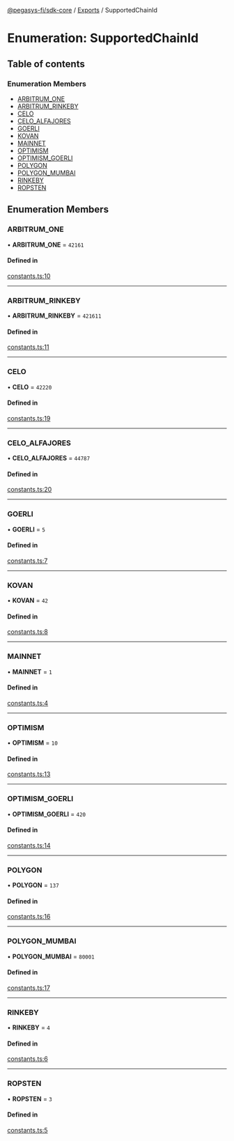 [@pegasys-fi/sdk-core](../README.md) / [Exports](../modules.md) / SupportedChainId

# Enumeration: SupportedChainId

## Table of contents

### Enumeration Members

- [ARBITRUM\_ONE](SupportedChainId.md#arbitrum_one)
- [ARBITRUM\_RINKEBY](SupportedChainId.md#arbitrum_rinkeby)
- [CELO](SupportedChainId.md#celo)
- [CELO\_ALFAJORES](SupportedChainId.md#celo_alfajores)
- [GOERLI](SupportedChainId.md#goerli)
- [KOVAN](SupportedChainId.md#kovan)
- [MAINNET](SupportedChainId.md#mainnet)
- [OPTIMISM](SupportedChainId.md#optimism)
- [OPTIMISM\_GOERLI](SupportedChainId.md#optimism_goerli)
- [POLYGON](SupportedChainId.md#polygon)
- [POLYGON\_MUMBAI](SupportedChainId.md#polygon_mumbai)
- [RINKEBY](SupportedChainId.md#rinkeby)
- [ROPSTEN](SupportedChainId.md#ropsten)

## Enumeration Members

### ARBITRUM\_ONE

• **ARBITRUM\_ONE** = ``42161``

#### Defined in

[constants.ts:10](https://github.com/Uniswap/sdk-core/blob/9997e88/src/constants.ts#L10)

___

### ARBITRUM\_RINKEBY

• **ARBITRUM\_RINKEBY** = ``421611``

#### Defined in

[constants.ts:11](https://github.com/Uniswap/sdk-core/blob/9997e88/src/constants.ts#L11)

___

### CELO

• **CELO** = ``42220``

#### Defined in

[constants.ts:19](https://github.com/Uniswap/sdk-core/blob/9997e88/src/constants.ts#L19)

___

### CELO\_ALFAJORES

• **CELO\_ALFAJORES** = ``44787``

#### Defined in

[constants.ts:20](https://github.com/Uniswap/sdk-core/blob/9997e88/src/constants.ts#L20)

___

### GOERLI

• **GOERLI** = ``5``

#### Defined in

[constants.ts:7](https://github.com/Uniswap/sdk-core/blob/9997e88/src/constants.ts#L7)

___

### KOVAN

• **KOVAN** = ``42``

#### Defined in

[constants.ts:8](https://github.com/Uniswap/sdk-core/blob/9997e88/src/constants.ts#L8)

___

### MAINNET

• **MAINNET** = ``1``

#### Defined in

[constants.ts:4](https://github.com/Uniswap/sdk-core/blob/9997e88/src/constants.ts#L4)

___

### OPTIMISM

• **OPTIMISM** = ``10``

#### Defined in

[constants.ts:13](https://github.com/Uniswap/sdk-core/blob/9997e88/src/constants.ts#L13)

___

### OPTIMISM\_GOERLI

• **OPTIMISM\_GOERLI** = ``420``

#### Defined in

[constants.ts:14](https://github.com/Uniswap/sdk-core/blob/9997e88/src/constants.ts#L14)

___

### POLYGON

• **POLYGON** = ``137``

#### Defined in

[constants.ts:16](https://github.com/Uniswap/sdk-core/blob/9997e88/src/constants.ts#L16)

___

### POLYGON\_MUMBAI

• **POLYGON\_MUMBAI** = ``80001``

#### Defined in

[constants.ts:17](https://github.com/Uniswap/sdk-core/blob/9997e88/src/constants.ts#L17)

___

### RINKEBY

• **RINKEBY** = ``4``

#### Defined in

[constants.ts:6](https://github.com/Uniswap/sdk-core/blob/9997e88/src/constants.ts#L6)

___

### ROPSTEN

• **ROPSTEN** = ``3``

#### Defined in

[constants.ts:5](https://github.com/Uniswap/sdk-core/blob/9997e88/src/constants.ts#L5)
